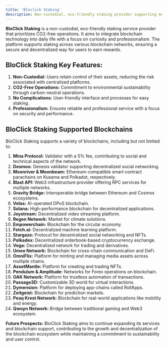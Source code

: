 ```yaml
---
title: 'Bloclick Staking'
description: Non-custodial, eco-friendly staking provider supporting multiple blockchains. Secure, easy staking with a focus on professionalism.
---
```


**BloClick Staking** is a non-custodial, eco-friendly staking service provider that prioritizes CO2-free operations. It aims to integrate blockchain technology into daily life with a focus on curiosity and professionalism. The platform supports staking across various blockchain networks, ensuring a secure and decentralized way for users to earn rewards.

**BloClick Staking Key Features:**
----------------------------------

1. **Non-Custodial:** Users retain control of their assets, reducing the risk associated with centralized platforms.
2. **CO2-Free Operations:** Commitment to environmental sustainability through carbon-neutral operations.
3. **No Complications:** User-friendly interface and processes for easy staking.
4. **Professionalism:** Ensures reliable and professional service with a focus on security and performance.

**BloClick Staking Supported Blockchains**
------------------------------------------

BloClick Staking supports a variety of blockchains, including but not limited to:

1. **Mina Protocol:** Validator with a 5% fee, contributing to social and technical aspects of the network.
2. **Desmos:** Genesis validator supporting decentralized social networking.
3. **Moonriver &amp; Moonbeam:** Ethereum-compatible smart contract parachains on Kusama and Polkadot, respectively.
4. **Blast API:** Web3 infrastructure provider offering RPC services for multiple networks.
5. **Gravity Bridge:** Interoperable bridge between Ethereum and Cosmos ecosystems.
6. **Velas:** AI-operated DPoS blockchain.
7. **Solana:** High-performance blockchain for decentralized applications.
8. **Joystream:** Decentralized video streaming platform.
9. **Regen Network:** Market for climate solutions.
10. **Empowerchain:** Blockchain for the circular economy.
11. **Fetch.ai:** Decentralized machine learning platform.
12. **Stargaze:** Protocol for decentralized social networking and NFTs.
13. **Polkadex:** Decentralized orderbook-based cryptocurrency exchange.
14. **Vega:** Decentralized network for trading and derivatives.
15. **Umee Network:** Blockchain for cross-chain communication and DeFi.
16. **OmniFlix:** Platform for minting and managing media assets across multiple chains.
17. **AssetMantle:** Platform for creating and trading NFTs.
18. **Pendulum &amp; Amplitude:** Networks for Forex operations on blockchain.
19. **OAK Network:** Platform for trustless automation of transactions.
20. **Passage3D:** Customizable 3D world for virtual interactions.
21. **Dymension:** Platform for deploying app-chains called RollApps.
22. **Zeitgeist:** Blockchain for prediction markets.
23. **Peaq Krest Network:** Blockchain for real-world applications like mobility and energy.
24. **Qwoyn Network:** Bridge between traditional gaming and Web3 ecosystem.

**Future Prospects:** BloClick Staking aims to continue expanding its services and blockchain support, contributing to the growth and decentralization of the blockchain ecosystem while maintaining a commitment to sustainability and user control.
